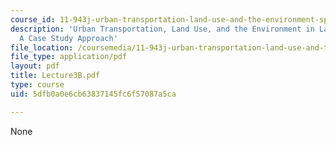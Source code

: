 ```yaml
---
course_id: 11-943j-urban-transportation-land-use-and-the-environment-spring-2002
description: 'Urban Transportation, Land Use, and the Environment in Latin America:
  A Case Study Approach'
file_location: /coursemedia/11-943j-urban-transportation-land-use-and-the-environment-spring-2002/5dfb0a0e6cb63837145fc6f57087a5ca_Lecture3B.pdf
file_type: application/pdf
layout: pdf
title: Lecture3B.pdf
type: course
uid: 5dfb0a0e6cb63837145fc6f57087a5ca

---
```

None